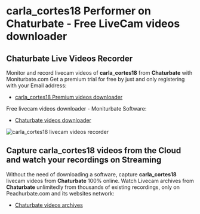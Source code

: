 # carla_cortes18 Performer on Chaturbate - Free LiveCam videos downloader

## Chaturbate Live Videos Recorder

Monitor and record livecam videos of **carla_cortes18** from **Chaturbate** with Moniturbate.com
Get a premium trial for free by just and only registering with your Email address:
* [carla_cortes18 Premium videos downloader](https://moniturbate.com/request-demo-licence-key.html)

Free livecam videos downloader - Moniturbate Software:
* [Chaturbate videos downloader](https://moniturbate.com/moniturbate-download-software.html)

![carla_cortes18 livecam videos recorder](https://peachurnet.com/templates/moniturbate-software.png)


## Capture carla_cortes18 videos from the Cloud and watch your recordings on Streaming

Without the need of downloading a software, capture **carla_cortes18** livecam videos from **Chaturbate** 100% online.
Watch Livecam archives from **Chaturbate** unlimitedly from thousands of existing recordings, only on Peachurbate.com and its websites network:
* [Chaturbate videos archives](https://peachurnet.com/)